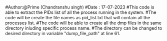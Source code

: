 #Author:@Prime (Chandranshu singh)
#Date : 17-07-2023
#This code is able to extract the PIDs list of all the process running in the system.
#The code will be create the file names as pid_list.txt that will contain all the processes list.
#The code will be able to create all the dmp files in the same directory inluding specific process name.
#The directory can be changed to desired directory in variable "dump_file_path" at line 61.
